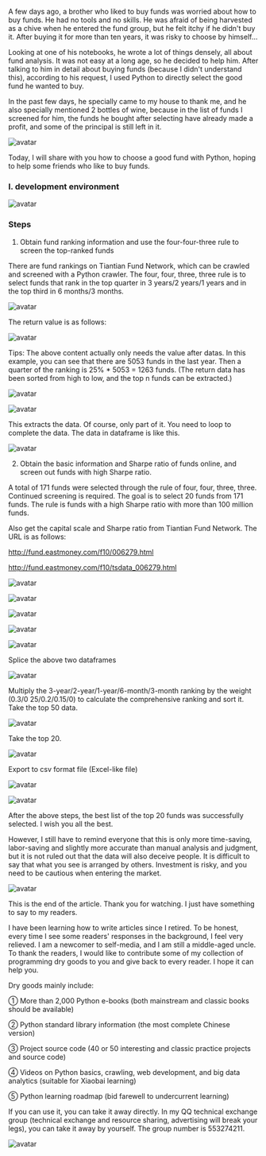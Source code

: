 A few days ago, a brother who liked to buy funds was worried about how to buy funds. He had no tools and no skills. He was afraid of being harvested as a chive when he entered the fund group, but he felt itchy if he didn't buy it. After buying it for more than ten years, it was risky to choose by himself... 

Looking at one of his notebooks, he wrote a lot of things densely, all about fund analysis. It was not easy at a long age, so he decided to help him. After talking to him in detail about buying funds (because I didn't understand this), according to his request, I used Python to directly select the good fund he wanted to buy. 

In the past few days, he specially came to my house to thank me, and he also specially mentioned 2 bottles of wine, because in the list of funds I screened for him, the funds he bought after selecting have already made a profit, and some of the principal is still left in it. 

![avatar]( 20210604140450713.jpg) 

Today, I will share with you how to choose a good fund with Python, hoping to help some friends who like to buy funds. 

###  I. development environment 

![avatar]( a861862e6c82f81b4b1b20eb20d47958.png) 

 ###  

###  Steps 

1. Obtain fund ranking information and use the four-four-three rule to screen the top-ranked funds 

There are fund rankings on Tiantian Fund Network, which can be crawled and screened with a Python crawler. The four, four, three, three rule is to select funds that rank in the top quarter in 3 years/2 years/1 years and in the top third in 6 months/3 months. 

![avatar]( e0a9e8ebb18c7d3348522e8b01c9cdaf.png) 

The return value is as follows: 

![avatar]( 63da4754837944840b83433aae797d1a.png) 

Tips: The above content actually only needs the value after datas. In this example, you can see that there are 5053 funds in the last year. Then a quarter of the ranking is 25% * 5053 = 1263 funds. (The return data has been sorted from high to low, and the top n funds can be extracted.) 

![avatar]( adc229057e74bd8dc838b264e64b38a6.png) 

![avatar]( 25abce1bb685e675a7da0347e2f69133.png) 

This extracts the data. Of course, only part of it. You need to loop to complete the data. The data in dataframe is like this. 

![avatar]( 20fa73912da6284ffffb9dd111470dfc.png) 

2. Obtain the basic information and Sharpe ratio of funds online, and screen out funds with high Sharpe ratio. 

A total of 171 funds were selected through the rule of four, four, three, three. Continued screening is required. The goal is to select 20 funds from 171 funds. The rule is funds with a high Sharpe ratio with more than 100 million funds. 

Also get the capital scale and Sharpe ratio from Tiantian Fund Network. The URL is as follows: 

http://fund.eastmoney.com/f10/006279.html 

http://fund.eastmoney.com/f10/tsdata_006279.html 

![avatar]( a08aa76b192f4057dc04c9b067607ae9.png) 

![avatar]( e0960c6778642229e9ab59ea34daf2c9.png) 

![avatar]( 77503876a5be6ebe5add8d22fad01943.png) 

![avatar]( fed20abaf331a87f95465557d3f83c92.png) 

![avatar]( fa4ec76086570d4a564907b2aeece89f.png) 

Splice the above two dataframes 

![avatar]( 6207b0c802870b24766b350ef1b1b59f.png) 

Multiply the 3-year/2-year/1-year/6-month/3-month ranking by the weight (0.3/0 25/0.2/0.15/0) to calculate the comprehensive ranking and sort it. Take the top 50 data. 

![avatar]( f2059199c0078521f4aadaf032f658cc.png) 

Take the top 20. 

![avatar]( b6486f74c1dafbc0213dd612e33199d7.png) 

Export to csv format file (Excel-like file) 

![avatar]( 4bf37be11cc204b7ce56d5383479cf83.png) 

![avatar]( 53caa5b2e8b47bd3b505b1d1b508e4cc.png) 

After the above steps, the best list of the top 20 funds was successfully selected. I wish you all the best. 

However, I still have to remind everyone that this is only more time-saving, labor-saving and slightly more accurate than manual analysis and judgment, but it is not ruled out that the data will also deceive people. It is difficult to say that what you see is arranged by others. Investment is risky, and you need to be cautious when entering the market. 

![avatar]( 20210511152217670.jpg) 

This is the end of the article. Thank you for watching. I just have something to say to my readers. 

I have been learning how to write articles since I retired. To be honest, every time I see some readers' responses in the background, I feel very relieved. I am a newcomer to self-media, and I am still a middle-aged uncle. To thank the readers, I would like to contribute some of my collection of programming dry goods to you and give back to every reader. I hope it can help you. 

Dry goods mainly include: 

① More than 2,000 Python e-books (both mainstream and classic books should be available) 

② Python standard library information (the most complete Chinese version) 

③ Project source code (40 or 50 interesting and classic practice projects and source code) 

④ Videos on Python basics, crawling, web development, and big data analytics (suitable for Xiaobai learning) 

⑤ Python learning roadmap (bid farewell to undercurrent learning) 

If you can use it, you can take it away directly. In my QQ technical exchange group (technical exchange and resource sharing, advertising will break your legs), you can take it away by yourself. The group number is 553274211. 

![avatar]( 20210511152327755.png) 

